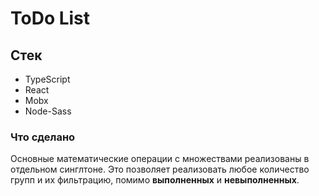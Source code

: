 # ToDo List

## Стек

- TypeScript
- React
- Mobx
- Node-Sass

### Что сделано

Основные математические операции с множествами реализованы в отдельном синглтоне. Это позволяет реализовать любое количество групп и их фильтрацию, помимо **выполненных** и **невыполненных**.
